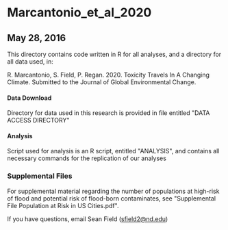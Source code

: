 # Marcantonio_et_al_2020

## May 28, 2016

This directory contains code written in R for all analyses, and a directory for all data used, in:

R. Marcantonio, S. Field, P. Regan. 2020. Toxicity Travels In A Changing Climate. Submitted to the Journal of Global Environmental Change.

#### Data Download 
Directory for data used in this research is provided in file entitled "DATA ACCESS DIRECTORY"

#### Analysis
Script used for analysis is an R script, entitled "ANALYSIS", and contains all necessary commands for the replication of our analyses

### Supplemental Files
For supplemental material regarding the number of populations at high-risk of flood and potential risk of flood-born contaminates, see "Supplemental File Population at Risk in US Cities.pdf".

If you have questions, email Sean Field (sfield2@nd.edu)
